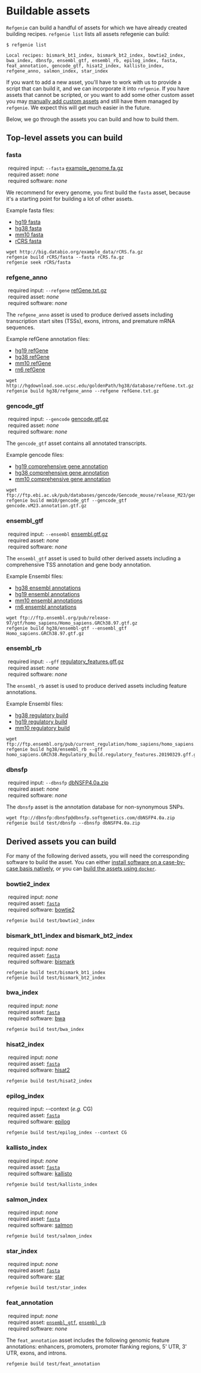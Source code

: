 <style>
.fas {
  width: 25px;
  margin-right: 5px;
  text-align: center;
  horizontal-align: center;
}
</style>

# Buildable assets

`Refgenie` can build a handful of assets for which we have already created building recipes. `refgenie list` lists all assets refegenie can build:

```
$ refgenie list

Local recipes: bismark_bt1_index, bismark_bt2_index, bowtie2_index, bwa_index, dbnsfp, ensembl_gtf, ensembl_rb, epilog_index, fasta, feat_annotation, gencode_gtf, hisat2_index, kallisto_index, refgene_anno, salmon_index, star_index
```

If you want to add a new asset, you'll have to work with us to provide a script that can build it, and we can incorporate it into `refgenie`. If you have assets that cannot be scripted, or you want to add some other custom asset you may [manually add custom assets](custom_assets.md) and still have them managed by `refgenie`. We expect this will get much easier in the future.

Below, we go through the assets you can build and how to build them.

## Top-level assets you can build

### fasta

<i class="fas fa-exclamation"></i>required input: `--fasta` [example_genome.fa.gz](http://big.databio.org/example_data/rCRS.fa.gz)  
<i class="fas fa-exclamation-triangle"></i>required asset: *none*  
<i class="fas fa-exclamation-circle"></i>required software: *none*

We recommend for every genome, you first build the `fasta` asset, because it's a starting point for building a lot of other assets.

Example fasta files:

- [hg19 fasta](http://hgdownload.cse.ucsc.edu/goldenPath/hg19/bigZips/hg19.fa.gz)
- [hg38 fasta](http://hgdownload.cse.ucsc.edu/goldenPath/hg38/bigZips/hg38.fa.gz)
- [mm10 fasta](ftp://ftp.ensembl.org/pub/current_fasta/mus_musculus/dna/Mus_musculus.GRCm38.dna.primary_assembly.fa.gz)
- [rCRS fasta](http://big.databio.org/example_data/rCRS.fa.gz)

```
wget http://big.databio.org/example_data/rCRS.fa.gz
refgenie build rCRS/fasta --fasta rCRS.fa.gz
refgenie seek rCRS/fasta
```

### refgene_anno

<i class="fas fa-exclamation"></i> required input: `--refgene` [refGene.txt.gz](http://varianttools.sourceforge.net/Annotation/RefGene)  
<i class="fas fa-exclamation-triangle"></i> required asset: *none*  
<i class="fas fa-exclamation-circle"></i> required software: *none*

The `refgene_anno` asset is used to produce derived assets including transcription start sites (TSSs), exons, introns, and premature mRNA sequences.

Example refGene annotation files:

- [hg19 refGene](http://hgdownload.cse.ucsc.edu/goldenPath/hg19/database/refGene.txt.gz)
- [hg38 refGene](http://hgdownload.cse.ucsc.edu/goldenPath/hg38/database/refGene.txt.gz)
- [mm10 refGene](http://hgdownload.cse.ucsc.edu/goldenPath/mm10/database/refGene.txt.gz)
- [rn6 refGene](http://hgdownload.cse.ucsc.edu/goldenPath/rn6/database/refGene.txt.gz)

```
wget http://hgdownload.soe.ucsc.edu/goldenPath/hg38/database/refGene.txt.gz
refgenie build hg38/refgene_anno --refgene refGene.txt.gz
```

### gencode_gtf

<i class="fas fa-exclamation"></i> required input: `--gencode` [gencode.gtf.gz](ftp://ftp.ebi.ac.uk/pub/databases/gencode/_README.TXT)  
<i class="fas fa-exclamation-triangle"></i> required asset: *none*  
<i class="fas fa-exclamation-circle"></i> required software: *none*

The `gencode_gtf` asset contains all annotated transcripts.

Example gencode files:

- [hg19 comprehensive gene annotation](ftp://ftp.ebi.ac.uk/pub/databases/gencode/Gencode_human/release_32/GRCh37_mapping/gencode.v32lift37.annotation.gtf.gz)
- [hg38 comprehensive gene annotation](ftp://ftp.ebi.ac.uk/pub/databases/gencode/Gencode_human/release_32/gencode.v32.annotation.gtf.gz)
- [mm10 comprehensive gene annotation](ftp://ftp.ebi.ac.uk/pub/databases/gencode/Gencode_mouse/release_M23/gencode.vM23.annotation.gtf.gz)

```
wget ftp://ftp.ebi.ac.uk/pub/databases/gencode/Gencode_mouse/release_M23/gencode.vM23.annotation.gtf.gz
refgenie build mm10/gencode_gtf --gencode_gtf gencode.vM23.annotation.gtf.gz
```

### ensembl_gtf

<i class="fas fa-exclamation"></i> required input: `--ensembl` [ensembl.gtf.gz](https://useast.ensembl.org/info/genome/genebuild/genome_annotation.html)  
<i class="fas fa-exclamation-triangle"></i> required asset: *none*  
<i class="fas fa-exclamation-circle"></i> required software: *none*

The `ensembl_gtf` asset is used to build other derived assets including a comprehensive TSS annotation and gene body annotation.

Example Ensembl files:

- [hg38 ensembl annotations](ftp://ftp.ensembl.org/pub/current_gtf/homo_sapiens/Homo_sapiens.GRCh38.98.gtf.gz)
- [hg19 ensembl annotations](ftp://ftp.ensembl.org/pub/grch37/current/gtf/homo_sapiens/Homo_sapiens.GRCh37.87.gtf.gz)
- [mm10 ensembl annotations](ftp://ftp.ensembl.org/pub/current_gtf/mus_musculus/Mus_musculus.GRCm38.98.gtf.gz)
- [rn6 ensembl annotations](ftp://ftp.ensembl.org/pub/current_gtf/rattus_norvegicus/Rattus_norvegicus.Rnor_6.0.98.gtf.gz)

```
wget ftp://ftp.ensembl.org/pub/release-97/gtf/homo_sapiens/Homo_sapiens.GRCh38.97.gtf.gz
refgenie build hg38/ensembl-gtf --ensembl_gtf Homo_sapiens.GRCh38.97.gtf.gz
```

### ensembl_rb

<i class="fas fa-exclamation"></i> required input: `--gff` [regulatory_features.gff.gz](http://useast.ensembl.org/info/genome/funcgen/regulatory_build.html)  
<i class="fas fa-exclamation-triangle"></i> required asset: *none*  
<i class="fas fa-exclamation-circle"></i> required software: *none*

The `ensembl_rb` asset is used to produce derived assets including feature annotations.

Example Ensembl files:

- [hg38 regulatory build](ftp://ftp.ensembl.org/pub/current_regulation/homo_sapiens/homo_sapiens.GRCh38.Regulatory_Build.regulatory_features.20190329.gff.gz)
- [hg19 regulatory build](ftp://ftp.ensembl.org/pub/grch37/current/regulation/homo_sapiens/homo_sapiens.GRCh37.Regulatory_Build.regulatory_features.20180925.gff.gz)
- [mm10 regulatory build](ftp://ftp.ensembl.org/pub/current_regulation/mus_musculus/mus_musculus.GRCm38.Regulatory_Build.regulatory_features.20180516.gff.gz)

```
wget ftp://ftp.ensembl.org/pub/current_regulation/homo_sapiens/homo_sapiens.GRCh38.Regulatory_Build.regulatory_features.20190329.gff.gz
refgenie build hg38/ensembl_rb --gff homo_sapiens.GRCh38.Regulatory_Build.regulatory_features.20190329.gff.gz
```

### dbnsfp

<i class="fas fa-exclamation"></i> required input: `--dbnsfp` [dbNSFP4.0a.zip](http://varianttools.sourceforge.net/Annotation/dbNSFP)  
<i class="fas fa-exclamation-triangle"></i> required asset: *none*  
<i class="fas fa-exclamation-circle"></i> required software: *none*

The `dbnsfp` asset is the annotation database for non-synonymous SNPs.

```
wget ftp://dbnsfp:dbnsfp@dbnsfp.softgenetics.com/dbNSFP4.0a.zip
refgenie build test/dbnsfp --dbnsfp dbNSFP4.0a.zip
```

## Derived assets you can build

For many of the following derived assets, you will need the corresponding software to build the asset.  You can either [install software on a case-by-case basis natively](build.md#install-building-software-natively), or you can [build the assets using `docker`](build.md#building-assets-with-docker).

### bowtie2_index

<i class="fas fa-exclamation"></i> required input: *none*  
<i class="fas fa-exclamation-triangle"></i> required asset: [`fasta`](available_assets.md#fasta)  
<i class="fas fa-exclamation-circle"></i> required software: [bowtie2](http://bowtie-bio.sourceforge.net/bowtie2/index.shtml)

```
refgenie build test/bowtie2_index
```

### bismark_bt1_index and bismark_bt2_index

<i class="fas fa-exclamation"></i> required input: *none*  
<i class="fas fa-exclamation-triangle"></i> required asset: [`fasta`](available_assets.md#fasta)  
<i class="fas fa-exclamation-circle"></i> required software: [bismark](https://www.bioinformatics.babraham.ac.uk/projects/bismark/)

```
refgenie build test/bismark_bt1_index
refgenie build test/bismark_bt2_index
```

### bwa_index

<i class="fas fa-exclamation"></i> required input: *none*  
<i class="fas fa-exclamation-triangle"></i> required asset: [`fasta`](available_assets.md#fasta)  
<i class="fas fa-exclamation-circle"></i> required software: [bwa](http://bio-bwa.sourceforge.net/)

```
refgenie build test/bwa_index
```

### hisat2_index

<i class="fas fa-exclamation"></i> required input: *none*  
<i class="fas fa-exclamation-triangle"></i> required asset: [`fasta`](available_assets.md#fasta)  
<i class="fas fa-exclamation-circle"></i> required software: [hisat2](https://ccb.jhu.edu/software/hisat2/index.shtml)

```
refgenie build test/hisat2_index
```

### epilog_index

<i class="fas fa-exclamation"></i> required input: --context (*e.g.* CG)  
<i class="fas fa-exclamation-triangle"></i> required asset: [`fasta`](available_assets.md#fasta)  
<i class="fas fa-exclamation-circle"></i> required software: [epilog](https://github.com/databio/epilog)

```
refgenie build test/epilog_index --context CG
```

### kallisto_index

<i class="fas fa-exclamation"></i> required input: *none*  
<i class="fas fa-exclamation-triangle"></i> required asset: [`fasta`](available_assets.md#fasta)  
<i class="fas fa-exclamation-circle"></i> required software: [kallisto](https://pachterlab.github.io/kallisto/)

```
refgenie build test/kallisto_index
```

### salmon_index

<i class="fas fa-exclamation"></i> required input: *none*  
<i class="fas fa-exclamation-triangle"></i> required asset: [`fasta`](available_assets.md#fasta)  
<i class="fas fa-exclamation-circle"></i> required software: [salmon](https://salmon.readthedocs.io/en/latest/salmon.html)

```
refgenie build test/salmon_index
```

### star_index

<i class="fas fa-exclamation"></i> required input: *none*  
<i class="fas fa-exclamation-triangle"></i> required asset: [`fasta`](available_assets.md#fasta)  
<i class="fas fa-exclamation-circle"></i> required software: [star](https://github.com/alexdobin/STAR)

```
refgenie build test/star_index
```

### feat_annotation

<i class="fas fa-exclamation"></i> required input: *none*  
<i class="fas fa-exclamation-triangle"></i> required asset: [`ensembl_gtf`](build.md#ensembl-gtf), [`ensembl_rb`](build.md#ensembl-rb)  
<i class="fas fa-exclamation-circle"></i> required software: *none*

The `feat_annotation` asset includes the following genomic feature annotations: enhancers, promoters, promoter flanking regions, 5' UTR, 3' UTR, exons, and introns.

```
refgenie build test/feat_annotation
```
